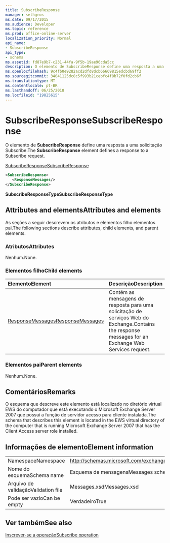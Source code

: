 ```yaml
---
title: SubscribeResponse
manager: sethgros
ms.date: 09/17/2015
ms.audience: Developer
ms.topic: reference
ms.prod: office-online-server
localization_priority: Normal
api_name:
- SubscribeResponse
api_type:
- schema
ms.assetid: fd87e9b7-c231-44fa-9f5b-19ae96cda5cc
description: O elemento de SubscribeResponse define uma resposta a uma solicitação Subscribe.
ms.openlocfilehash: 9c4fb0e9282acd2dfd8dcb66669815edcbd69ff2
ms.sourcegitcommit: 34041125dc8c5f993b21cebfc4f8b72f0fd2cb6f
ms.translationtype: MT
ms.contentlocale: pt-BR
ms.lasthandoff: 06/25/2018
ms.locfileid: "19825615"
---
```

# <a name="subscriberesponse"></a><span data-ttu-id="b13a7-103">SubscribeResponse</span><span class="sxs-lookup"><span data-stu-id="b13a7-103">SubscribeResponse</span></span>

<span data-ttu-id="b13a7-104">O elemento de **SubscribeResponse** define uma resposta a uma solicitação Subscribe.</span><span class="sxs-lookup"><span data-stu-id="b13a7-104">The **SubscribeResponse** element defines a response to a Subscribe request.</span></span> 
  
[<span data-ttu-id="b13a7-105">SubscribeResponse</span><span class="sxs-lookup"><span data-stu-id="b13a7-105">SubscribeResponse</span></span>](subscriberesponse.md)
  
```xml
<SubscribeResponse>
   <ResponseMessages/>
</SubscribeResponse>
```

 <span data-ttu-id="b13a7-106">**SubscribeResponseType**</span><span class="sxs-lookup"><span data-stu-id="b13a7-106">**SubscribeResponseType**</span></span>
## <a name="attributes-and-elements"></a><span data-ttu-id="b13a7-107">Attributes and elements</span><span class="sxs-lookup"><span data-stu-id="b13a7-107">Attributes and elements</span></span>

<span data-ttu-id="b13a7-108">As seções a seguir descrevem os atributos e elementos filho elementos pai.</span><span class="sxs-lookup"><span data-stu-id="b13a7-108">The following sections describe attributes, child elements, and parent elements.</span></span>
  
### <a name="attributes"></a><span data-ttu-id="b13a7-109">Atributos</span><span class="sxs-lookup"><span data-stu-id="b13a7-109">Attributes</span></span>

<span data-ttu-id="b13a7-110">Nenhum.</span><span class="sxs-lookup"><span data-stu-id="b13a7-110">None.</span></span>
  
### <a name="child-elements"></a><span data-ttu-id="b13a7-111">Elementos filho</span><span class="sxs-lookup"><span data-stu-id="b13a7-111">Child elements</span></span>

|<span data-ttu-id="b13a7-112">**Elemento**</span><span class="sxs-lookup"><span data-stu-id="b13a7-112">**Element**</span></span>|<span data-ttu-id="b13a7-113">**Descrição**</span><span class="sxs-lookup"><span data-stu-id="b13a7-113">**Description**</span></span>|
|:-----|:-----|
|[<span data-ttu-id="b13a7-114">ResponseMessages</span><span class="sxs-lookup"><span data-stu-id="b13a7-114">ResponseMessages</span></span>](responsemessages.md) <br/> |<span data-ttu-id="b13a7-115">Contém as mensagens de resposta para uma solicitação de serviços Web do Exchange.</span><span class="sxs-lookup"><span data-stu-id="b13a7-115">Contains the response messages for an Exchange Web Services request.</span></span>  <br/> |
   
### <a name="parent-elements"></a><span data-ttu-id="b13a7-116">Elementos pai</span><span class="sxs-lookup"><span data-stu-id="b13a7-116">Parent elements</span></span>

<span data-ttu-id="b13a7-117">Nenhum.</span><span class="sxs-lookup"><span data-stu-id="b13a7-117">None.</span></span>
  
## <a name="remarks"></a><span data-ttu-id="b13a7-118">Comentários</span><span class="sxs-lookup"><span data-stu-id="b13a7-118">Remarks</span></span>

<span data-ttu-id="b13a7-119">O esquema que descreve este elemento está localizado no diretório virtual EWS do computador que está executando o Microsoft Exchange Server 2007 que possui a função de servidor acesso para cliente instalada.</span><span class="sxs-lookup"><span data-stu-id="b13a7-119">The schema that describes this element is located in the EWS virtual directory of the computer that is running Microsoft Exchange Server 2007 that has the Client Access server role installed.</span></span>
  
## <a name="element-information"></a><span data-ttu-id="b13a7-120">Informações de elemento</span><span class="sxs-lookup"><span data-stu-id="b13a7-120">Element information</span></span>

|||
|:-----|:-----|
|<span data-ttu-id="b13a7-121">Namespace</span><span class="sxs-lookup"><span data-stu-id="b13a7-121">Namespace</span></span>  <br/> |http://schemas.microsoft.com/exchange/services/2006/messages  <br/> |
|<span data-ttu-id="b13a7-122">Nome do esquema</span><span class="sxs-lookup"><span data-stu-id="b13a7-122">Schema name</span></span>  <br/> |<span data-ttu-id="b13a7-123">Esquema de mensagens</span><span class="sxs-lookup"><span data-stu-id="b13a7-123">Messages schema</span></span>  <br/> |
|<span data-ttu-id="b13a7-124">Arquivo de validação</span><span class="sxs-lookup"><span data-stu-id="b13a7-124">Validation file</span></span>  <br/> |<span data-ttu-id="b13a7-125">Messages.xsd</span><span class="sxs-lookup"><span data-stu-id="b13a7-125">Messages.xsd</span></span>  <br/> |
|<span data-ttu-id="b13a7-126">Pode ser vazio</span><span class="sxs-lookup"><span data-stu-id="b13a7-126">Can be empty</span></span>  <br/> |<span data-ttu-id="b13a7-127">Verdadeiro</span><span class="sxs-lookup"><span data-stu-id="b13a7-127">True</span></span>  <br/> |
   
## <a name="see-also"></a><span data-ttu-id="b13a7-128">Ver também</span><span class="sxs-lookup"><span data-stu-id="b13a7-128">See also</span></span>



[<span data-ttu-id="b13a7-129">Inscrever-se a operação</span><span class="sxs-lookup"><span data-stu-id="b13a7-129">Subscribe operation</span></span>](subscribe-operation.md)

